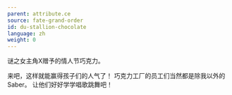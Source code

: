 ```yaml
---
parent: attribute.ce
source: fate-grand-order
id: du-stallion-chocolate
language: zh
weight: 0
---
```


谜之女主角X赠予的情人节巧克力。

来吧，这样就能赢得孩子们的人气了！
巧克力工厂的员工们当然都是除我以外的Saber。
让他们好好学学唱歌跳舞吧！

